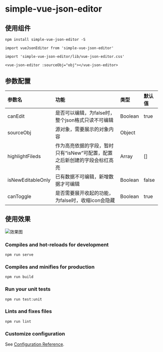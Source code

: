 # simple-vue-json-editor

## 使用组件
```
npm install simple-vue-json-editor -S

import vueJsonEditor from 'simple-vue-json-editor'

import 'simple-vue-json-editor/lib/vue-json-editor.css'

<vue-json-editor :sourceObj="obj"></vue-json-editor>
```

## 参数配置

| 参数名  | 功能  | 类型  | 默认值  |
|:----------|:----------|:----------|:----------|
| canEdit    | 是否可以编辑，为false时，整个json格式只读不可编辑    | Boolean   | true    |
| sourceObj    | 源对象，需要展示的对象内容   | Object    |     |
| highlightFileds    | 作为高亮依据的字段，暂时只有“isNew”可配置，配置之后新创建的字段会标红高亮   | Array    |   []  |
| isNewEditableOnly    | 已有数据不可编辑，新增数据才可编辑   | Boolean    |  false   |
| canToggle    | 是否需要展开收起的功能，为false时，收缩icon会隐藏   | Boolean    |  true   |


## 使用效果

![效果图](https://cdn.wanwudezhi.com/static/web-static/image/7693ee5c9b6139c1534b54ca1151bcf4/6BA66032-A8C2-4B40-BCB0-792BE66F0CC5.png "效果图")

### Compiles and hot-reloads for development
```
npm run serve
```

### Compiles and minifies for production
```
npm run build
```

### Run your unit tests
```
npm run test:unit
```

### Lints and fixes files
```
npm run lint
```

### Customize configuration
See [Configuration Reference](https://cli.vuejs.org/config/).
